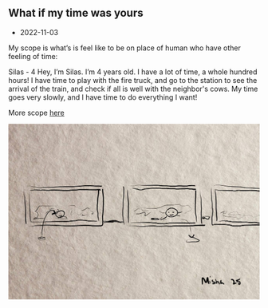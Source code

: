 ## What if my time was yours

- 2022-11-03

My scope is what’s is feel like to be on place of human who have other feeling of time:

Silas - 4 
Hey, I’m Silas. I’m 4 years old. I have a lot of time, a whole hundred hours! I have time to play with the fire truck, and go to the station to see the arrival of the train, and check if all is well with the neighbor's cows. My time goes very slowly, and I have time to do everything I want!

More scope [here](https://github.com/klembot/twinejs/releases)

![Boat shedule](images/22-11-01/photo_2022-11-01-20.55.14.jpeg)